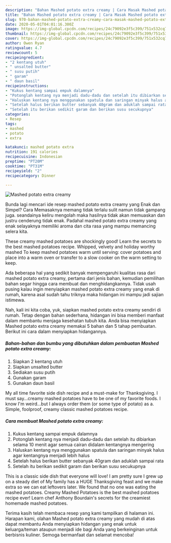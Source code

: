 ```yaml
---
description: "Bahan Mashed potato extra creamy | Cara Masak Mashed potato extra creamy Yang Bikin Ngiler"
title: "Bahan Mashed potato extra creamy | Cara Masak Mashed potato extra creamy Yang Bikin Ngiler"
slug: 970-bahan-mashed-potato-extra-creamy-cara-masak-mashed-potato-extra-creamy-yang-bikin-ngiler
date: 2020-05-01T04:01:16.300Z
image: https://img-global.cpcdn.com/recipes/24c79092e3f5c399/751x532cq70/mashed-potato-extra-creamy-foto-resep-utama.jpg
thumbnail: https://img-global.cpcdn.com/recipes/24c79092e3f5c399/751x532cq70/mashed-potato-extra-creamy-foto-resep-utama.jpg
cover: https://img-global.cpcdn.com/recipes/24c79092e3f5c399/751x532cq70/mashed-potato-extra-creamy-foto-resep-utama.jpg
author: Owen Ryan
ratingvalue: 4.7
reviewcount: 5
recipeingredient:
- "2 kentang utuh"
- " unsalted butter"
- " susu putih"
- " garam"
- " daun basil"
recipeinstructions:
- "Kukus kentang sampai empuk dalamnya"
- "Potonglah kentang nya menjadi dadu-dadu dan setelah itu dibiarkan selama 10 menit agar semua cairan didalam kentangnya mengering"
- "Haluskan kentang nya menggunakan spatula dan saringan minyak halus agar kentangnya menjadi lebih halus"
- "Setelah halus berikan butter sebanyak 40gram dan aduklah sampai rata"
- "Setelah itu berikan sedikit garam dan berikan susu secukupnya"
categories:
- Resep
tags:
- mashed
- potato
- extra

katakunci: mashed potato extra 
nutrition: 191 calories
recipecuisine: Indonesian
preptime: "PT20M"
cooktime: "PT31M"
recipeyield: "2"
recipecategory: Dinner

---
```



![Mashed potato extra creamy](https://img-global.cpcdn.com/recipes/24c79092e3f5c399/751x532cq70/mashed-potato-extra-creamy-foto-resep-utama.jpg)

Bunda lagi mencari ide resep mashed potato extra creamy yang Enak dan Simpel? Cara Memasaknya memang tidak terlalu sulit namun tidak gampang juga. seandainya keliru mengolah maka hasilnya tidak akan memuaskan dan justru cenderung tidak enak. Padahal mashed potato extra creamy yang enak selayaknya memiliki aroma dan cita rasa yang mampu memancing selera kita.

These creamy mashed potatoes are shockingly good! Learn the secrets to the best mashed potatoes recipe. Whipped, velvety and holiday worthy mashed To keep mashed potatoes warm until serving: cover potatoes and place into a warm oven or transfer to a slow cooker on the warm setting to keep.

Ada beberapa hal yang sedikit banyak mempengaruhi kualitas rasa dari mashed potato extra creamy, pertama dari jenis bahan, kemudian pemilihan bahan segar hingga cara membuat dan menghidangkannya. Tidak usah pusing kalau ingin menyiapkan mashed potato extra creamy yang enak di rumah, karena asal sudah tahu triknya maka hidangan ini mampu jadi sajian istimewa.


Nah, kali ini kita coba, yuk, siapkan mashed potato extra creamy sendiri di rumah. Tetap dengan bahan sederhana, hidangan ini bisa memberi manfaat dalam membantu menjaga kesehatan tubuh kita. Anda bisa menyiapkan Mashed potato extra creamy memakai 5 bahan dan 5 tahap pembuatan. Berikut ini cara dalam menyiapkan hidangannya.

<!--inarticleads1-->

##### Bahan-bahan dan bumbu yang dibutuhkan dalam pembuatan Mashed potato extra creamy:

1. Siapkan 2 kentang utuh
1. Siapkan  unsalted butter
1. Sediakan  susu putih
1. Gunakan  garam
1. Gunakan  daun basil


My all time favorite side dish recipe and a must-make for Thanksgiving. I must say…creamy mashed potatoes have to be one of my favorite foods. I know I&#39;m weird…but I always order them (or some type of potato) as a. Simple, foolproof, creamy classic mashed potatoes recipe. 

<!--inarticleads2-->

##### Cara membuat Mashed potato extra creamy:

1. Kukus kentang sampai empuk dalamnya
1. Potonglah kentang nya menjadi dadu-dadu dan setelah itu dibiarkan selama 10 menit agar semua cairan didalam kentangnya mengering
1. Haluskan kentang nya menggunakan spatula dan saringan minyak halus agar kentangnya menjadi lebih halus
1. Setelah halus berikan butter sebanyak 40gram dan aduklah sampai rata
1. Setelah itu berikan sedikit garam dan berikan susu secukupnya


This is a classic side dish that everyone will love! I am pretty sure I grew up on a steady diet of My family has a HUGE Thanksgiving feast and we make extra so we can eat leftovers later. We found that no one was eating the mashed potatoes. Creamy Mashed Potatoes is the best mashed potatoes recipe ever! Learn chef Anthony Bourdain&#39;s secrets for the creamiest homemade mashed potatoes. 

Terima kasih telah membaca resep yang kami tampilkan di halaman ini. Harapan kami, olahan Mashed potato extra creamy yang mudah di atas dapat membantu Anda menyiapkan hidangan yang enak untuk keluarga/teman ataupun menjadi ide bagi Anda yang berkeinginan untuk berbisnis kuliner. Semoga bermanfaat dan selamat mencoba!
